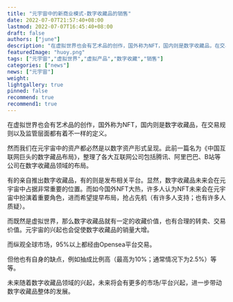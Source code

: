 ```yaml
---
title: "元宇宙中的新商业模式-数字收藏品的销售"
date: 2022-07-07T21:57:40+08:00
lastmod: 2022-07-07T16:45:40+08:00
draft: false
authors: ["june"]
description: "在虚拟世界也会有艺术品的创作，国外称为NFT，国内则是数字收藏品，在交易规则以及监管层面都有着不一样的定义。"
featuredImage: "huoy.png"
tags: ["元宇宙","虚拟世界","虚拟产品","数字收藏","销售"]
categories: ["news"]
news: ["元宇宙"]
weight: 
lightgallery: true
pinned: false
recommend: true
recommend1: true
---
```


在虚拟世界也会有艺术品的创作，国外称为NFT，国内则是数字收藏品，在交易规则以及监管层面都有着不一样的定义。

然而我们在元宇宙中的资产都必然是以数字资产形式呈现。此前一篇名为《中国互联网巨头的数字藏品布局》，整理了各大互联网公司包括腾讯、阿里巴巴、B站等公司在数字收藏品领域的布局。

有的亲自推出数字收藏品，有的则是发布相关平台。显然，数字收藏品未来会在元宇宙中占据非常重要的位置。而如今国外NFT大热，许多人认为NFT未来会在元宇宙中扮演着重要角色，进而希望提早布局，抢占先机（有许多人支持；也有许多人质疑）。

而既然是虚拟世界，那么数字收藏品就有一定的收藏价值，也有合理的转卖、交易价值。元宇宙的兴起也会促使数字收藏品的销量大增。

而纵观全球市场，95%以上都经由Opensea平台交易。

但他也有自身的缺点，例如抽成比例高（最高为10%；通常情况下为2.5%）等等。

未来随着数字收藏品领域的兴起，未来将会有更多的市场/平台兴起，进一步带动数字收藏品整体的发展。